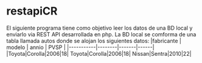 # restapiCR
El siguiente programa tiene como objetivo leer los datos de una BD local y enviarlo via REST API desarrollada en php.
La BD local se comforma de una tabla llamada autos donde se alojan los siguientes datos:
|fabricante | modelo | annio | PVSP |
|-----------|--------|-------|------|
|Toyota|Corolla|2006|18|
Toyota|Corolla|2006|18|
Nissan|Sentra|2010|22|
